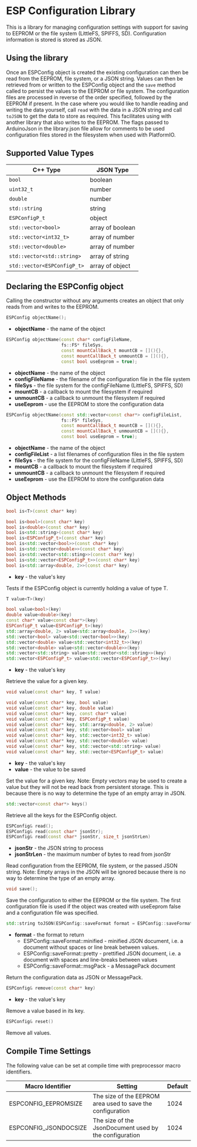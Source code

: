 # ESP Configuration Library

This is a library for managing configuration settings with support for saving to
EEPROM or the file system (LittleFS, SPIFFS, SD). Configuration information is
stored is stored as JSON.

## Using the library

Once an ESPConfig object is created the existing configuration can then be read
from the EEPROM, file system, or a JSON string. Values can then be retrieved
from or written to the ESPConfig object and the `save` method called to persist
the values to the EEPROM or file system. The configuration files are processed
in reverse of the order specified, followed by the EEPROM if present. In the case
where you would like to handle reading and writing the data yourself, call `read`
with the data in a JSON string and call `toJSON` to get the data to store as
required. This facilitates using with another library that also writes to the
EEPROM. The flags passed to ArduinoJson in the library.json file allow for
comments to be used configuration files stored in the filesystem when used with
PlatformIO.

## Supported Value Types

C++ Type | JSON Type
-------- | ---------
`bool` | boolean
`uint32_t` | number
`double` | number
`std::string` | string
`ESPConfigP_t` | object
`std::vector<bool>` | array of boolean
`std::vector<int32_t>` | array of number
`std::vector<double>` | array of number
`std::vector<std::string>` | array of string
`std::vector<ESPConfigP_t>` | array of object

## Declaring the ESPConfig object

Calling the constructor without any arguments creates an object that only reads
from and writes to the EEPROM.

```c++
ESPConfig objectName();
```

- **objectName** - the name of the object

```c++
ESPConfig objectName(const char* configFileName,
                     fs::FS* fileSys,
                     const mountCallBack_t mountCB = [](){},
                     const mountCallBack_t unmountCB = [](){},
                     const bool useEeprom = true);
```

- **objectName** - the name of the object
- **configFileName** - the filename of the configuration file in the file system
- **fileSys** - the file system for the configFileName (LittleFS, SPIFFS, SD)
- **mountCB** - a callback to mount the filesystem if required
- **unmountCB** - a callback to unmount the filesystem if required
- **useEeprom** - use the EEPROM to store the configuration data

```c++
ESPConfig objectName(const std::vector<const char*> configFileList,
                     fs::FS* fileSys,
                     const mountCallBack_t mountCB = [](){},
                     const mountCallBack_t unmountCB = [](){},
                     const bool useEeprom = true);
```

- **objectName** - the name of the object
- **configFileList** - a list filenames of configuration files in the file system
- **fileSys** - the file system for the configFileName (LittleFS, SPIFFS, SD)
- **mountCB** - a callback to mount the filesystem if required
- **unmountCB** - a callback to unmount the filesystem if required
- **useEeprom** - use the EEPROM to store the configuration data

## Object Methods

```c++
bool is<T>(const char* key)

bool is<bool>(const char* key)
bool is<double>(const char* key)
bool is<std::string>(const char* key)
bool is<ESPConfigP_t>(const char* key)
bool is<std::vector<bool>>(const char* key)
bool is<std::vector<double>>(const char* key)
bool is<std::vector<std::sting>>(const char* key)
bool is<std::vector<ESPConfigP_t>>(const char* key)
bool is<std::array<double, 2>>(const char* key)
```

- **key** - the value's key

Tests if the ESPConfig object is currently holding a value of type T.

```c++
T value<T>(key)

bool value<bool>(key)
double value<double>(key)
const char* value<const char*>(key)
ESPConfigP_t value<ESPConfigP_t>(key)
std::array<double, 2> value<std::array<double, 2>>(key)
std::vector<bool> value<std::vector<bool>>(key)
std::vector<double> value<std::vector<int32_t>>(key)
std::vector<double> value<std::vector<double>>(key)
std::vector<std::string> value<std::vector<std::string>>(key)
std::vector<ESPConfigP_t> value<std::vector<ESPConfigP_t>>(key)
```

- **key** - the value's key

Retrieve the value for a given key.

```c++
void value(const char* key, T value)

void value(const char* key, bool value)
void value(const char* key, double value)
void value(const char* key, const char* value)
void value(const char* key, ESPConfigP_t value)
void value(const char* key, std::array<double, 2> value)
void value(const char* key, std::vector<bool> value)
void value(const char* key, std::vector<int32_t> value)
void value(const char* key, std::vector<double> value)
void value(const char* key, std::vector<std::string> value)
void value(const char* key, std::vector<ESPConfigP_t> value)
```

- **key** - the value's key
- **value** - the value to be saved

Set the value for a given key.
Note: Empty vectors may be used to create a value but they will not be read back
from persistent storage. This is because there is no way to determine the type of
an empty array in JSON.

```c++
std::vector<const char*> keys()
```

Retrieve all the keys for the ESPConfig object.

```c++
ESPConfig& read();
ESPConfig& read(const char* jsonStr);
ESPConfig& read(const char* jsonStr, size_t jsonStrLen)
```

- **jsonStr** - the JSON string to process
- **jsonStrLen** -  the maximum number of bytes to read from jsonStr

Read configuration from the EEPROM, file system, or the passed JSON string.
Note: Empty arrays in the JSON will be ignored because there is no way to determine
the type of an empty array.

```c++
void save();
```

Save the configuration to either the EEPROM or the file system. The first
configuration file is used if the object was created with useEeprom false and
a configuration file was specified.

```c++
std::string toJSON(ESPConfig::saveFormat format = ESPConfig::saveFormat::minified)
```

- **format** - the format to return
  - ESPConfig::saveFormat::minified - minified JSON document, i.e. a document without spaces or line break between values.
  - ESPConfig::saveFormat::pretty - prettified JSON document, i.e. a document with spaces and line-breaks between values
  - ESPConfig::saveFormat::msgPack - a MessagePack document

Return the configuration data as JSON or MessagePack.

```c++
ESPConfig& remove(const char* key)
```

- **key** - the value's key

Remove a value based in its key.

```c++
ESPConfig& reset()
```

Remove all values.

## Compile Time Settings

The following value can be set at compile time with preprocessor macro identifiers.

Macro Identifier | Setting | Default
---------------- | ------- | -------
ESPCONFIG_EEPROMSIZE | The size of the EEPROM area used to save the configuration | 1024
ESPCONFIG_JSONDOCSIZE | The size of the JsonDocument used by the configuration| 1024
